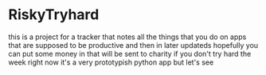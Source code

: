 # RiskyTryhard
this is a project for a tracker that notes all the things that you do on apps that are supposed to be productive and then in later updateds hopefully you can put some money in that will be sent to charity if you don't try hard the week right now it's a very prototypish python app but let's see
